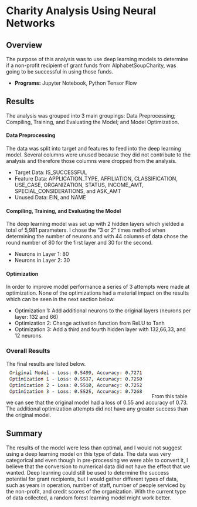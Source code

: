 # Charity Analysis Using Neural Networks

## Overview
The purpose of this analysis was to use deep learning models to determine if a non-profit recipient of grant funds from AlphabetSoupCharity, was going to be successful in using those funds.  

- **Programs:** Jupyter Notebook, Python Tensor Flow

## Results
The analysis was grouped into 3 main groupings: Data Preprocessing; Compiling, Training, and Evaluating the Model; and Model Optimization.

#### Data Preprocessing
The data was split into target and features to feed into the deep learning model. Several columns were unused because they did not contribute to the analysis and therefore those columns were dropped from the analysis. 
- Target Data: IS_SUCCESSFUL
- Feature Data: APPLICATION_TYPE, AFFILIATION, CLASSIFICATION, USE_CASE, ORGANIZATION, STATUS, INCOME_AMT, SPECIAL_CONSIDERATIONS, and ASK_AMT
- Unused Data: EIN, and NAME

#### Compiling, Training, and Evaluating the Model
The deep learning model was set up with 2 hidden layers which yielded a total of 5,981 parameters. I chose the “3 or 2” times method when determining the number of neurons and with 44 columns of data chose the round number of 80 for the first layer and 30 for the second. 
- Neurons in Layer 1: 80
- Neurons in Layer 2: 30

#### Optimization
In order to improve model performance a series of 3 attempts were made at optimization. None of the optimizations had a material impact on the results which can be seen in the next section below.
- Optimization 1: Add additional neurons to the original layers (neurons per layer: 132 and 66)
- Optimization 2: Change activation function from ReLU to Tanh
- Optimization 3: Add a third and fourth hidden layer with 132,66,33, and 12 neurons.

### Overall Results
The final results are listed below.
![ Results](https://github.com/Brooks2210/Neural_Network_Charity_Analysis/blob/main/Results.png)
From this table we can see that the original model had a loss of 0.55 and accuracy of 0.73. The additional optimization attempts did not have any greater success than the original model. 

## Summary
The results of the model were less than optimal, and I would not suggest using a deep learning model on this type of data. The data was very categorical and even though in pre-processing we were able to convert it, I believe that the conversion to numerical data did not have the effect that we wanted. Deep learning could still be used to determine the success potential for grant recipients, but I would gather different types of data, such as years in operation, number of staff, number of people serviced by the non-profit, and credit scores of the organization. With the current type of data collected, a random forest learning model might work better.
